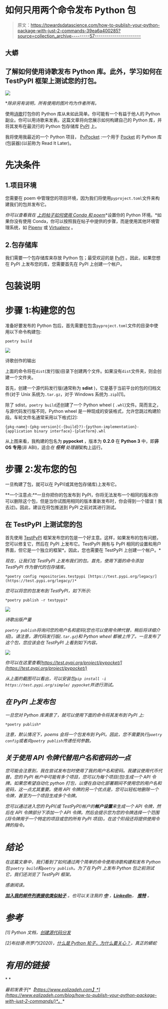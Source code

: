 # 如何只用两个命令发布 Python 包

> 原文：<https://towardsdatascience.com/how-to-publish-your-python-package-with-just-2-commands-39ea6a400285?source=collection_archive---------57----------------------->

## 大蟒

## 了解如何使用诗歌发布 Python 库。此外，学习如何在 TestPyPI 框架上测试您的打包。

![](img/907a9500a1110dd88a95036bc05b5a76.png)

**除非另有说明，所有使用的图片均为作者所有。*

使用[诗歌](https://python-poetry.org/)打包你的 Python 库从未如此简单。你可能有一个有益于他人的 Python 副业。你可以用诗歌来发表。这篇文章将向您展示如何构建自己的 Python 库，并将其发布在最流行的 Python 包存储库 [PyPI](https://pypi.org/) 上。

我将使用我最近的一个 Python 项目， [PyPocket](https://github.com/e-alizadeh/PyPocket/) :一个用于 [Pocket](https://getpocket.com/) 的 Python 库(包装器)(以前称为 Read It Later)。

# 先决条件

## 1.项目环境

您需要在 poem 中管理您的项目环境，因为我们将使用`pyproject.toml`文件来构建我们的包并发布它。

*你可以查看我在* [*上的帖子如何使用 Conda 和 poem*](/a-guide-to-python-environment-dependency-and-package-management-conda-poetry-f5a6c48d795)*设置你的 Python 环境。*如果你没有使用 Conda，你可以按照我在帖子中提供的步骤，而是使用其他环境管理系统，如 [Pipenv](https://github.com/pypa/pipenv) 或 [Virtualenv](https://virtualenv.pypa.io/en/latest/) 。

## 2.包存储库

我们需要一个包存储库来存放 Python 包；最受欢迎的是 [PyPI](https://pypi.org/) 。因此，如果您想在 PyPI 上发布您的库，您需要首先在 PyPI 上创建一个帐户。

# 包装说明

# 步骤 1:构建您的包

准备好要发布的 Python 包后，首先需要在包含`pyproject.toml`文件的目录中使用以下命令构建包:

```
poetry build
```

![](img/02ca804d7f96fd8c542fb51e398ab4c9.png)

诗歌创作的输出

上面的命令将在`dist`(发行版)目录下创建两个文件。如果没有`dist`文件夹，则会创建一个文件夹。

首先，创建一个源代码发行版(通常称为 **sdist** )，它是基于当前平台的包的归档文件(对于 Unix 系统为`.tar.gz`，对于 Windows 系统为`.zip`)[1]。

除了 sdist，`poetry build`还创建了一个 Python wheel ( `.whl`)文件。简而言之，与源代码发行版不同，Python wheel 是一种现成的安装格式，允许您跳过构建阶段。车轮文件名通常采用以下格式[2]:

```
{pkg-name}-{pkg-version}(-{build}?)-{python-implementation}-{application binary interface}-{platform}.whl
```

从上图来看，我构建的包名为 **pypocket** ，版本为 **0.2.0** 在 **Python 3** 中，即**非 OS 专用**(非 ABI)，适合*在* ***任何*** *处理器*架构上运行。

# 步骤 2:发布您的包

一旦构建了包，就可以在 PyPI(或其他包存储库)上发布它。

**一个注意点:**一旦你把你的包发布到 PyPI，你将无法发布一个相同的版本(你可以删除这个包，但是当你试图用相同的版本重新发布时，你会得到一个错误！我去过)。因此，建议在将包推送到 PyPI 之前对其进行测试。

## 在 TestPyPI 上测试您的包

首先使用 [TestPyPI](https://test.pypi.org/) 框架发布您的包是一个好主意。这样，如果发布的包有问题，您可以修复它，然后在 PyPI 上发布它。TestPyPI 拥有与 PyPI 相同的设置和用户界面，但它是一个独立的框架*。因此，您也需要在 TestPyPI 上创建一个帐户。*

*现在，让我们在 TestPyPI 上发布我们的包。首先，使用下面的命令添加 TestPyPI 作为替代的包存储库。*

```
*poetry config repositories.testpypi [https://test.pypi.org/legacy/](https://test.pypi.org/legacy/)*
```

*您可以将您的包发布到 TestPyPI，如下所示:*

```
*poetry publish -r testpypi*
```

*![](img/29b631534f352290556af60db893f403.png)*

*诗歌出版产量*

*`poetry publish`将询问您的用户名和密码(您也可以使用令牌代替，稍后将详细介绍)。请注意，源代码发行版(`.tar.gz`)和 Python wheel 都被上传了。一旦发布了这个包，您应该会在 TestPyPI 上看到如下内容。*

*![](img/635637f4d5dfb5262ed84fc50d9023ca.png)*

*你可以在这里查看[https://test.pypi.org/project/pypocket/](https://test.pypi.org/project/pypocket/)*

*从上面的截图可以看出，可以安装包`pip install -i https://test.pypi.org/simple/ pypocket`并进行测试。*

## *在 PyPI 上发布包*

*一旦您对 Python 库满意了，就可以使用下面的命令将其发布到 PyPI 上:*

```
*poetry publish*
```

*注意，默认情况下，poems 会将一个包发布到 PyPI。因此，您不需要执行`poetry config`或者向`poetry publish`传递任何参数。*

## *关于使用 API 令牌代替用户名和密码的一点*

*您可能会注意到，我在尝试发布包时使用了我的用户名和密码。我建议使用代币代替。您的 PyPI 帐户中可能有多个项目，您可以为每个项目(包)生成一个 API 令牌。如果您希望自动化 python 打包，以便在自动化部署期间不使用您的用户名和密码，这一点尤其重要。使用 API 令牌的另一个优点是，您可以轻松地删除一个令牌，甚至为一个项目生成多个令牌。*

*您可以通过进入您的 PyPI(或 TestPyPI)帐户的**帐户设置**来生成一个 API 令牌，然后在 API 令牌部分下添加一个 API 令牌。然后会提示您为您的令牌选择一个范围(将令牌用于一个特定的项目或您的所有 PyPI 项目)。在这个阶段还将提供使用令牌的指令。*

# *结论*

*在这篇文章中，我们看到了如何通过两个简单的命令使用诗歌构建和发布 Python 包:`poetry build`和`poetry publish`。为了在 PyPI 上发布 Python 包之前测试它，我们还浏览了 TestPyPI 框架。*

*感谢阅读。*

*[***加入我的邮件列表接收类似帖子***](https://www.ealizadeh.com/subscribe/) 。也可以关注我的 [***中***](https://medium.com/@ealizadeh) ，[***LinkedIn***](https://www.linkedin.com/in/alizadehesmaeil/)， [***推特***](https://twitter.com/intent/follow?screen_name=es_alizadeh&tw_p=followbutton) 。*

# *参考*

*[1] Python 文档，[创建源代码分发](https://docs.python.org/3/distutils/sourcedist.html)*

*[2]布拉德·所罗门(2020)，[什么是 Python 轮子，为什么要关心？](https://realpython.com/python-wheels/)，真正的蟒蛇*

# *有用的链接*

*</a-guide-to-python-environment-dependency-and-package-management-conda-poetry-f5a6c48d795>   * 

**最初发表于*[*【https://www.ealizadeh.com】*](https://www.ealizadeh.com/blog/how-to-publish-your-python-package-with-just-2-commands/)*。**